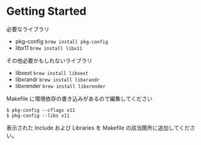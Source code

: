 # Getting Started

必要なライブラリ

- pkg-config `brew install pkg-config`
- libx11 `brew install libx11`

その他必要かもしれないライブラリ

- libxext `brew install libxext`
- libxrandr `brew install libxrandr`
- libxrender `brew install libxrender`

Makefile に環境依存の書き込みがあるので編集してください

```
$ pkg-config --cflags x11
$ pkg-config --libs x11
```

表示された Include および Libraries を Makefile の該当箇所に追加してください。
